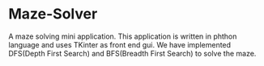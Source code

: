 # Maze-Solver
A maze solving mini application.
This application is written in phthon language and uses TKinter as front end gui. We have implemented DFS(Depth First Search) and BFS(Breadth First Search) to solve the maze.
